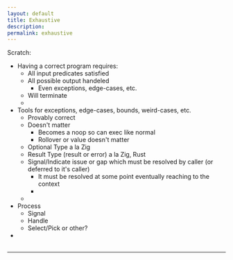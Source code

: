 ```yaml
---
layout: default
title: Exhaustive
description: 
permalink: exhaustive
---
```



Scratch:
* Having a correct program requires:
  * All input predicates satisfied
  * All possible output handeled
    * Even exceptions, edge-cases, etc.
  * Will terminate
  * 
* Tools for exceptions, edge-cases, bounds, weird-cases, etc.
  * Provably correct
  * Doesn't matter
    * Becomes a noop so can exec like normal
    * Rollover or value doesn't matter
  * Optional Type a la Zig
  * Result Type (result or error) a la Zig, Rust
  * Signal/Indicate issue or gap which must be resolved by caller (or deferred to it's caller)
    * It must be resolved at some point eventually reaching to the context
    * 
  * 
* Process
  * Signal
  * Handle
  * Select/Pick or other?
* 

## 
------------------------------------------------------------------------------------------------------------


